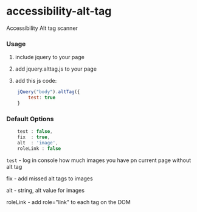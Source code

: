 # accessibility-alt-tag
Accessibility Alt tag scanner


### Usage

1) include jquery to your page

2) add jquery.alttag.js to your page

3) add this js code:
```js
    jQuery("body").altTag({
        test: true
    }
```

### Default Options
```js
    test : false,
    fix  : true,
    alt  : 'image',
    roleLink : false
```
<p><code>test</code> - log in console how much images you have pn current page without alt tag</p>
<p>fix  - add missed alt tags to images</p>
<p>alt - string, alt value for images</p>
<p>roleLink - add role="link" to each <a> tag on the DOM</p>
